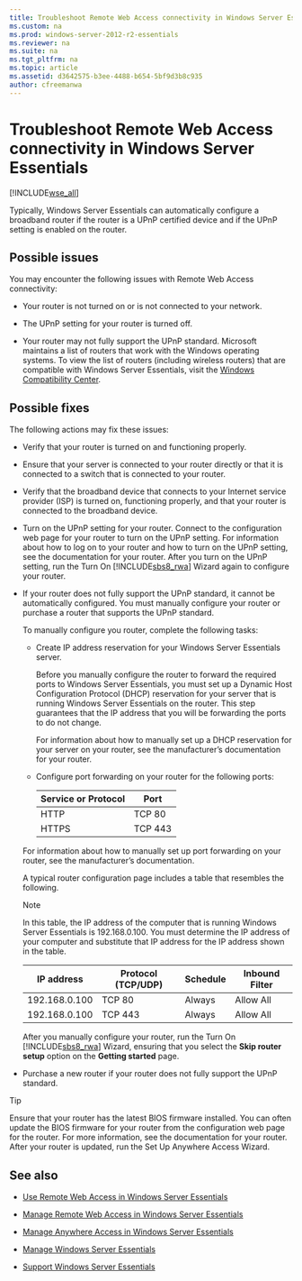 ```yaml
---
title: Troubleshoot Remote Web Access connectivity in Windows Server Essentials
ms.custom: na
ms.prod: windows-server-2012-r2-essentials
ms.reviewer: na
ms.suite: na
ms.tgt_pltfrm: na
ms.topic: article
ms.assetid: d3642575-b3ee-4488-b654-5bf9d3b8c935
author: cfreemanwa
---
```

# Troubleshoot Remote Web Access connectivity in Windows Server Essentials
[!INCLUDE[wse_all](../Token/wse_all_md.md)]  
  
Typically, Windows Server Essentials can automatically configure a broadband router if the router is a UPnP certified device and if the UPnP setting is enabled on the router.  
  
## Possible issues  
You may encounter the following issues with Remote Web Access connectivity:  
  
-   Your router is not turned on or is not connected to your network.  
  
-   The UPnP setting for your router is turned off.  
  
-   Your router may not fully support the UPnP standard. Microsoft maintains a list of routers that work with the Windows operating systems. To view the list of routers \(including wireless routers\) that are compatible with Windows Server Essentials, visit the [Windows Compatibility Center](http://www.microsoft.com/windows/compatibility/CompatCenter/Home).  
  
## Possible fixes  
The following actions may fix these issues:  
  
-   Verify that your router is turned on and functioning properly.  
  
-   Ensure that your server is connected to your router directly or that it is connected to a switch that is connected to your router.  
  
-   Verify that the broadband device that connects to your Internet service provider \(ISP\) is turned on, functioning properly, and that your router is connected to the broadband device.  
  
-   Turn on the UPnP setting for your router. Connect to the configuration web page for your router to turn on the UPnP setting. For information about how to log on to your router and how to turn on the UPnP setting, see the documentation for your router. After you turn on the UPnP setting, run the Turn On [!INCLUDE[sbs8_rwa](../Token/sbs8_rwa_md.md)] Wizard again to configure your router.  
  
-   If your router does not fully support the UPnP standard, it cannot be automatically configured. You must manually configure your router or purchase a router that supports the UPnP standard.  
  
    To manually configure you router, complete the following tasks:  
  
    -   Create IP address reservation for your Windows Server Essentials server.  
  
        Before you manually configure the router to forward the required ports to Windows Server Essentials, you must set up a Dynamic Host Configuration Protocol \(DHCP\) reservation for your server that is running Windows Server Essentials on the router. This step guarantees that the IP address that you will be forwarding the ports to do not change.  
  
        For information about how to manually set up a DHCP reservation for your server on your router, see the manufacturer’s documentation for your router.  
  
    -   Configure port forwarding on your router for the following ports:  
  
        |Service or Protocol|Port|  
        |-----------------------|--------|  
        |HTTP|TCP 80|  
        |HTTPS|TCP 443|  
  
    For information about how to manually set up port forwarding on your router, see the manufacturer’s documentation.  
  
    A typical router configuration page includes a table that resembles the following.  
  
    > [!NOTE]  
    > In this table, the IP address of the computer that is running Windows Server Essentials is 192.168.0.100. You must determine the IP address of your computer and substitute that IP address for the IP address shown in the table.  
  
    |IP address|Protocol \(TCP\/UDP\)|Schedule|Inbound Filter|  
    |--------------|-------------------------|------------|------------------|  
    |192.168.0.100|TCP 80|Always|Allow All|  
    |192.168.0.100|TCP 443|Always|Allow All|  
  
    After you manually configure your router, run the Turn On [!INCLUDE[sbs8_rwa](../Token/sbs8_rwa_md.md)] Wizard, ensuring that you select the **Skip router setup** option on the **Getting started** page.  
  
-   Purchase a new router if your router does not fully support the UPnP standard.  
  
> [!TIP]  
> Ensure that your router has the latest BIOS firmware installed. You can often update the BIOS firmware for your router from the configuration web page for the router. For more information, see the documentation for your router. After your router is updated, run the Set Up Anywhere Access Wizard.  
  
## See also  
  
-   [Use Remote Web Access in Windows Server Essentials](../Topic/Use-Remote-Web-Access-in-Windows-Server-Essentials.md)  
  
-   [Manage Remote Web Access in Windows Server Essentials](../Topic/Manage-Remote-Web-Access-in-Windows-Server-Essentials.md)  
  
-   [Manage Anywhere Access in Windows Server Essentials](../Topic/Manage-Anywhere-Access-in-Windows-Server-Essentials.md)  
  
-   [Manage Windows Server Essentials](../Topic/Manage-Windows-Server-Essentials.md)  
  
-   [Support Windows Server Essentials](../Topic/Support-Windows-Server-Essentials.md)  
  

